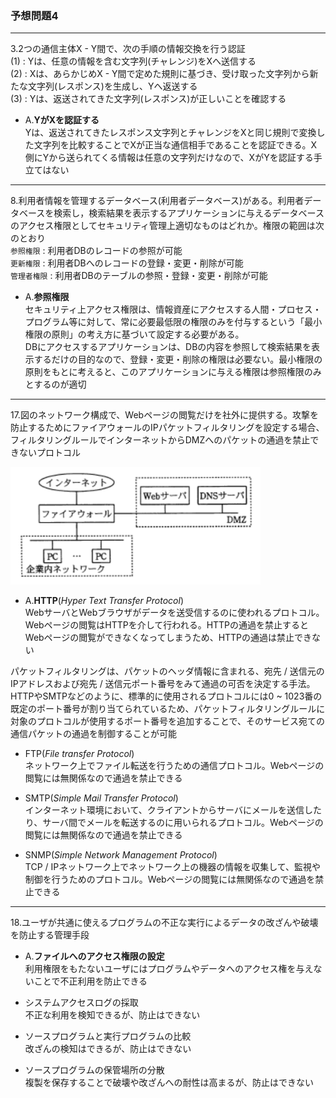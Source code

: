 ### 予想問題4

---
3.2つの通信主体X - Y間で、次の手順の情報交換を行う認証  
(1) : Yは、任意の情報を含む文字列(チャレンジ)をXへ送信する  
(2) : Xは、あらかじめX - Y間で定めた規則に基づき、受け取った文字列から新たな文字列(レスポンス)を生成し、Yへ返送する  
(3) : Yは、返送されてきた文字列(レスポンス)が正しいことを確認する

- A.**YがXを認証する**  
Yは、返送されてきたレスポンス文字列とチャレンジをXと同じ規則で変換した文字列を比較することでXが正当な通信相手であることを認証できる。X側にYから送られてくる情報は任意の文字列だけなので、XがYを認証する手立てはない

---
8.利用者情報を管理するデータベース(利用者データベース)がある。利用者データベースを検索し，検索結果を表示するアプリケーションに与えるデータベースのアクセス権限としてセキュリティ管理上適切なものはどれか。権限の範囲は次のとおり  
`参照権限` : 利用者DBのレコードの参照が可能  
`更新権限` : 利用者DBへのレコードの登録・変更・削除が可能  
`管理者権限` : 利用者DBのテーブルの参照・登録・変更・削除が可能

- A.**参照権限**  
セキュリティ上アクセス権限は、情報資産にアクセスする人間・プロセス・プログラム等に対して、常に必要最低限の権限のみを付与するという「最小権限の原則」の考え方に基づいて設定する必要がある。  
DBにアクセスするアプリケーションは、DBの内容を参照して検索結果を表示するだけの目的なので、登録・変更・削除の権限は必要ない。最小権限の原則をもとに考えると、このアプリケーションに与える権限は参照権限のみとするのが適切

---
17.図のネットワーク構成で、Webページの閲覧だけを社外に提供する。攻撃を防止するためにファイアウォールのIPパケットフィルタリングを設定する場合、フィルタリングルールでインターネットからDMZへのパケットの通過を禁止できないプロトコル

<img width="400" alt="" src="./images/DMZ.png">

- A.**HTTP**(*Hyper Text Transfer Protocol*)  
WebサーバとWebブラウザがデータを送受信するのに使われるプロトコル。Webページの閲覧はHTTPを介して行われる。HTTPの通過を禁止するとWebページの閲覧ができなくなってしまうため、HTTPの通過は禁止できない

パケットフィルタリングは、パケットのヘッダ情報に含まれる、宛先 / 送信元のIPアドレスおよび宛先 / 送信元ポート番号をみて通過の可否を決定する手法。HTTPやSMTPなどのように、標準的に使用されるプロトコルには0 ~ 1023番の既定のポート番号が割り当てられているため、パケットフィルタリングルールに対象のプロトコルが使用するポート番号を追加することで、そのサービス宛ての通信パケットの通過を制御することが可能

- FTP(*File transfer Protocol*)  
ネットワーク上でファイル転送を行うための通信プロトコル。Webページの閲覧には無関係なので通過を禁止できる

- SMTP(*Simple Mail Transfer Protocol*)  
インターネット環境において、クライアントからサーバにメールを送信したり、サーバ間でメールを転送するのに用いられるプロトコル。Webページの閲覧には無関係なので通過を禁止できる

- SNMP(*Simple Network Management Protocol*)  
TCP / IPネットワーク上でネットワーク上の機器の情報を収集して、監視や制御を行うためのプロトコル。Webページの閲覧には無関係なので通過を禁止できる

---
18.ユーザが共通に使えるプログラムの不正な実行によるデータの改ざんや破壊を防止する管理手段

- A.**ファイルへのアクセス権限の設定**  
利用権限をもたないユーザにはプログラムやデータへのアクセス権を与えないことで不正利用を防止できる

- システムアクセスログの採取  
不正な利用を検知できるが、防止はできない

- ソースプログラムと実行プログラムの比較  
改ざんの検知はできるが、防止はできない

- ソースプログラムの保管場所の分散  
複製を保存することで破壊や改ざんへの耐性は高まるが、防止はできない
